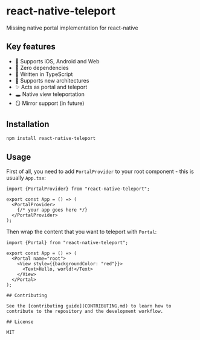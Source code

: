 # react-native-teleport

Missing native portal implementation for react-native

## Key features

- 🚀 Supports iOS, Android and Web
- 🎉 Zero dependencies
- 💪 Written in TypeScript
- 🧬 Supports new architectures
- ✨ Acts as portal and teleport
- 🕳️ Native view teleportation
- 🪞 Mirror support (in future)

## Installation

```sh
npm install react-native-teleport
```

## Usage

First of all, you need to add `PortalProvider` to your root component - this is usually `App.tsx`:

```tsx
import {PortalProvider} from "react-native-teleport";

export const App = () => (
  <PortalProvider>
    {/* your app goes here */}
  </PortalProvider>
);
```

Then wrap the content that you want to teleport with `Portal`:

```tsx
import {Portal} from "react-native-teleport";

export const App = () => (
  <Portal name="root">
    <View style={{backgroundColor: "red"}}>
      <Text>Hello, world!</Text>
    </View>
  </Portal>
);

## Contributing

See the [contributing guide](CONTRIBUTING.md) to learn how to contribute to the repository and the development workflow.

## License

MIT
